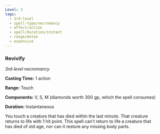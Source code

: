 ```yaml
---
Level: 3
tags:
  - 3rd-level
  - spell-type/necromancy
  - effect/action
  - spell/duration/instant
  - range/melee
  - expensive
---
```

### Revivify

*3rd-level necromancy*

**Casting Time:** 1 action

**Range:** Touch

**Components:** V, S, M (diamonds worth 300 gp, which the spell consumes)

**Duration:** Instantaneous

You touch a creature that has died within the last minute. That creature returns to life with 1 hit point. This spell can't return to life a creature that has died of old age, nor can it restore any missing body parts.